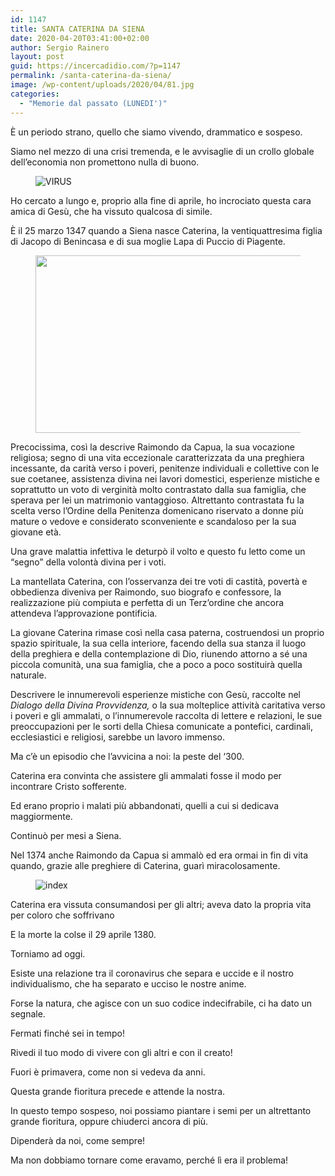```yaml
---
id: 1147
title: SANTA CATERINA DA SIENA
date: 2020-04-20T03:41:00+02:00
author: Sergio Rainero
layout: post
guid: https://incercadidio.com/?p=1147
permalink: /santa-caterina-da-siena/
image: /wp-content/uploads/2020/04/81.jpg
categories:
  - "Memorie dal passato (LUNEDI')"
---
```

È un periodo strano, quello che siamo vivendo, drammatico e sospeso.

Siamo nel mezzo di una crisi tremenda, e le avvisaglie di un crollo globale dell’economia non promettono nulla di buono.<figure class="wp-block-image">

![VIRUS]() </figure> 

Ho cercato a lungo e, proprio alla fine di aprile, ho incrociato questa cara amica di Gesù, che ha vissuto qualcosa di simile.

È il 25 marzo 1347 quando a Siena nasce Caterina, la ventiquattresima figlia di Jacopo di Benincasa e di sua moglie Lapa di Puccio di Piagente.<figure class="wp-block-image size-large is-resized">

<img src="https://incercadidio.com/wp-content/uploads/2020/04/82.jpg" alt="" class="wp-image-1148" width="433" height="284" srcset="https://incercadidio.com/wp-content/uploads/2020/04/82.jpg 313w, https://incercadidio.com/wp-content/uploads/2020/04/82-300x196.jpg 300w" sizes="(max-width: 433px) 100vw, 433px" /> </figure> 

Precocissima, così la descrive Raimondo da Capua, la sua vocazione religiosa; segno di una vita eccezionale caratterizzata da una preghiera incessante, da carità verso i poveri, penitenze individuali e collettive con le sue coetanee, assistenza divina nei lavori domestici, esperienze mistiche e soprattutto un voto di verginità molto contrastato dalla sua famiglia, che sperava per lei un matrimonio vantaggioso. Altrettanto contrastata fu la scelta verso l’Ordine della Penitenza domenicano riservato a donne più mature o vedove e considerato sconveniente e scandaloso per la sua giovane età.

Una grave malattia infettiva le deturpò il volto e questo fu letto come un “segno” della volontà divina per i voti.

La mantellata Caterina, con l’osservanza dei tre voti di castità, povertà e obbedienza diveniva per Raimondo, suo biografo e confessore, la realizzazione più compiuta e perfetta di un Terz’ordine che ancora attendeva l’approvazione pontificia.

La giovane Caterina rimase così nella casa paterna, costruendosi un proprio spazio spirituale, la sua cella interiore, facendo della sua stanza il luogo della preghiera e della contemplazione di Dio, riunendo attorno a sé una piccola comunità, una sua famiglia, che a poco a poco sostituirà quella naturale.

Descrivere le innumerevoli esperienze mistiche con Gesù, raccolte nel _Dialogo della Divina Provvidenza,_ o la sua molteplice attività caritativa verso i poveri e gli ammalati, o l’innumerevole raccolta di lettere e relazioni, le sue preoccupazioni per le sorti della Chiesa comunicate a pontefici, cardinali, ecclesiastici e religiosi, sarebbe un lavoro immenso.

Ma c’è un episodio che l’avvicina a noi: la peste del ‘300.

Caterina era convinta che assistere gli ammalati fosse il modo per incontrare Cristo sofferente. 

Ed erano proprio i malati più abbandonati, quelli a cui si dedicava maggiormente. 

Continuò per mesi a Siena. 

Nel 1374 anche Raimondo da Capua si ammalò ed era ormai in fin di vita quando, grazie alle preghiere di Caterina, guarì miracolosamente.<figure class="wp-block-image">

![index]() </figure> 

Caterina era vissuta consumandosi per gli altri; aveva dato la propria vita per coloro che soffrivano 

E la morte la colse il 29 aprile 1380.

Torniamo ad oggi. &nbsp;&nbsp;&nbsp;&nbsp;&nbsp;&nbsp;&nbsp;&nbsp;&nbsp;&nbsp;&nbsp;&nbsp;&nbsp;&nbsp;&nbsp;&nbsp;&nbsp;&nbsp;&nbsp;&nbsp;&nbsp;&nbsp;&nbsp;&nbsp;&nbsp;&nbsp;&nbsp;&nbsp;&nbsp;&nbsp;&nbsp;&nbsp;&nbsp;&nbsp;&nbsp;&nbsp;&nbsp;&nbsp;&nbsp;&nbsp;&nbsp;&nbsp;&nbsp;&nbsp;&nbsp;&nbsp;&nbsp;&nbsp;&nbsp;&nbsp;&nbsp;&nbsp;&nbsp;&nbsp;&nbsp;&nbsp;&nbsp;&nbsp;&nbsp;&nbsp;&nbsp;&nbsp;&nbsp;&nbsp;&nbsp;&nbsp;&nbsp; 

Esiste una relazione tra il coronavirus che separa e uccide e il nostro individualismo, che ha separato e ucciso le nostre anime.

Forse la natura, che agisce con un suo codice indecifrabile, ci ha dato un segnale.

Fermati finché sei in tempo!

Rivedi il tuo modo di vivere con gli altri e con il creato!

Fuori è primavera, come non si vedeva da anni.

Questa grande fioritura precede e attende la nostra. 

In questo tempo sospeso, noi possiamo piantare i semi per un altrettanto grande fioritura, oppure chiuderci ancora di più.

Dipenderà da noi, come sempre!

Ma non dobbiamo tornare come eravamo, perché lì era il problema!